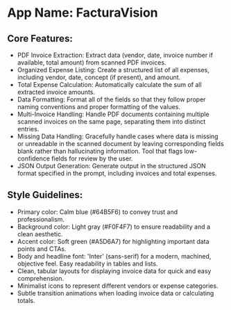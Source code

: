 # **App Name**: FacturaVision

## Core Features:

- PDF Invoice Extraction: Extract data (vendor, date, invoice number if available, total amount) from scanned PDF invoices.
- Organized Expense Listing: Create a structured list of all expenses, including vendor, date, concept (if present), and amount.
- Total Expense Calculation: Automatically calculate the sum of all extracted invoice amounts.
- Data Formatting: Format all of the fields so that they follow proper naming conventions and proper formatting of the values.
- Multi-Invoice Handling: Handle PDF documents containing multiple scanned invoices on the same page, separating them into distinct entries.
- Missing Data Handling: Gracefully handle cases where data is missing or unreadable in the scanned document by leaving corresponding fields blank rather than hallucinating information. Tool that flags low-confidence fields for review by the user.
- JSON Output Generation: Generate output in the structured JSON format specified in the prompt, including invoices and total expenses.

## Style Guidelines:

- Primary color: Calm blue (#64B5F6) to convey trust and professionalism.
- Background color: Light gray (#F0F4F7) to ensure readability and a clean aesthetic.
- Accent color: Soft green (#A5D6A7) for highlighting important data points and CTAs.
- Body and headline font: 'Inter' (sans-serif) for a modern, machined, objective feel. Easy readability in tables and lists.
- Clean, tabular layouts for displaying invoice data for quick and easy comprehension.
- Minimalist icons to represent different vendors or expense categories.
- Subtle transition animations when loading invoice data or calculating totals.
